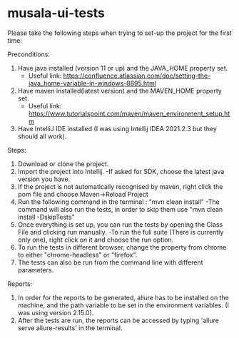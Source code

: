 # musala-ui-tests

Please take the following steps when trying to set-up the project for the first time:

Preconditions:
1. Have java installed (version 11 or up) and the JAVA_HOME property set.
    - Useful link: https://confluence.atlassian.com/doc/setting-the-java_home-variable-in-windows-8895.html
2. Have maven installed(latest version) and the MAVEN_HOME property set.
    - Useful link: https://www.tutorialspoint.com/maven/maven_environment_setup.htm
3. Have IntelliJ IDE installed (I was using Intellij IDEA 2021.2.3 but they should all work).

Steps:
1. Download or clone the project.
2. Import the project into Intellij.
   -If asked for SDK, choose the latest java version you have.
3. If the project is not automatically recognised by maven, right click the pom file and choose Maven->Reload Project
4. Run the following command in the terminal : "mvn clean install"
   -The command will also run the tests, in order to skip them use "mvn clean install -DskipTests"
5. Once everything is set up, you can run the tests by opening the Class File and clicking run manually.
   -To run the full suite (There is currently only one), right click on it and choose the run option.
6. To run the tests in different browser, change the property from chrome to either "chrome-headless" or "firefox".
7. The tests can also be run from the command line with different parameters.

Reports:
1. In order for the reports to be generated, allure has to be installed on the machine, and the path variable to be set in the environment variables. (I was using version 2.15.0).
2. After the tests are run, the reports can be accessed by typing 'allure serve allure-results' in the terminal.
